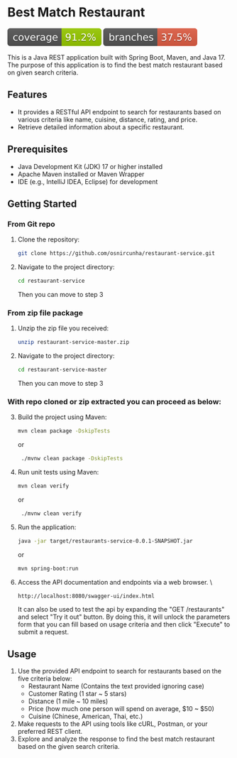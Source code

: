 # Best Match Restaurant
![Coverage](.github/badges/jacoco.svg) ![Branches](.github/badges/branches.svg)

This is a Java REST application built with Spring Boot, Maven, and Java 17. The purpose of this application is to find
the best match restaurant based on given search criteria.

## Features

- It provides a RESTful API endpoint to search for restaurants based on various criteria like name, cuisine, distance,
  rating, and price.
- Retrieve detailed information about a specific restaurant.

## Prerequisites

- Java Development Kit (JDK) 17 or higher installed
- Apache Maven installed or Maven Wrapper
- IDE (e.g., IntelliJ IDEA, Eclipse) for development

## Getting Started

### From Git repo

1. Clone the repository:

    ```bash
    git clone https://github.com/osnircunha/restaurant-service.git
    ```
2. Navigate to the project directory:

    ```bash
    cd restaurant-service
    ```
   Then you can move to step 3

### From zip file package

1. Unzip the zip file you received:
   ```bash
   unzip restaurant-service-master.zip
   ```
2. Navigate to the project directory:

    ```bash
    cd restaurant-service-master
    ```
   Then you can move to step 3

### With repo cloned or zip extracted you can proceed as below:

3. Build the project using Maven:

    ```bash
    mvn clean package -DskipTests
    ```
   or
   ```bash
    ./mvnw clean package -DskipTests
    ```

4. Run unit tests using Maven:

    ```bash
    mvn clean verify
    ```
   or
   ```bash
    ./mvnw clean verify
    ```


5. Run the application:

    ```bash
    java -jar target/restaurants-service-0.0.1-SNAPSHOT.jar
    ```
   or
    ```bash
    mvn spring-boot:run
    ```

6. Access the API documentation and endpoints via a web browser. \

   ```http
   http://localhost:8080/swagger-ui/index.html
   ```
   It can also be used to test the api by expanding the "GET /restaurants" and select "Try it out" button.
   By doing this, it will unlock the parameters form that you can fill based on usage criteria and then click "Execute"
   to submit a request.

## Usage

1. Use the provided API endpoint to search for restaurants based on the five criteria below:
    * Restaurant Name (Contains the text provided ignoring case)
    * Customer Rating (1 star ~ 5 stars)
    * Distance (1 mile ~ 10 miles)
    * Price (how much one person will spend on average, $10 ~ $50)
    * Cuisine (Chinese, American, Thai, etc.)
2. Make requests to the API using tools like cURL, Postman, or your preferred REST client.
3. Explore and analyze the response to find the best match restaurant based on the given search criteria.
